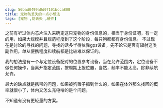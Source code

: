 ```yaml
---
slug: 56bad0499a0d07101bcca800
title: 宠物防丢失的一点小想法
tags: [宠物 ,防丢失 ,硬件]
---
```


之前有听过体内芯片注入来确定这只宠物的身份信息的，相当于身份证吧，有一定的用，如果大规模并且规范程度到了这个阶段，每只狗都都有身份信息。
不过现在是讨论的寻找的问题，寻找的话多半得依靠gps设备，先不论它是否有辐射这类副作用，单从便携程度和续航都是比较难以保证的。

我的想法是有一个与定位设备配对的位置参考设备，当在允许范围内，定位设备不做任何操作，当离开指定范围，按周期上报位置，当然，频率不能太高，除非续航允许。

最大的缺点就是携带的问题，如果被狗贩子抓到什么的，如果在体外那么找回的概率就很小了，体内又怎么充电啥的是个问题。

不知道有没有更轻量的方案。
